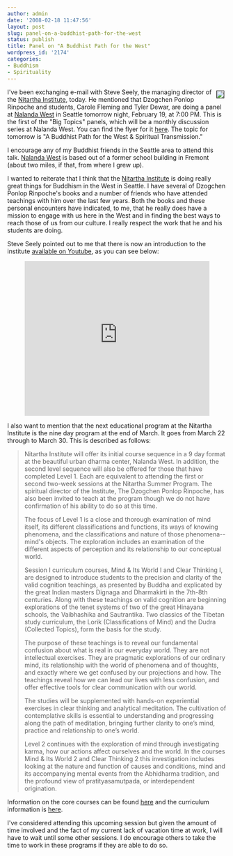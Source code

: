 ```yaml
---
author: admin
date: '2008-02-18 11:47:56'
layout: post
slug: panel-on-a-buddhist-path-for-the-west
status: publish
title: Panel on "A Buddhist Path for the West"
wordpress_id: '2174'
categories:
- Buddhism
- Spirituality
---
```

<img src="http://www.arcanology.com/images/dpr2007.jpg" align="right" border="1" hspace="5" vspace="5">I've been exchanging e-mail with Steve Seely, the managing director of the <a href="http://www.nitarthainstitute.org">Nitartha Institute</a>, today. He mentioned that Dzogchen Ponlop Rinpoche and students, Carole Fleming and Tyler Dewar, are doing a panel at <a href="http://www.nalandawest.org">Nalanda West</a> in Seattle tomorrow night, February 19, at 7:00 PM. This is the first of the "Big Topics" panels, which will be a monthly discussion series at Nalanda West. You can find the flyer for it <a href="http://www.nalandawest.org/NW_BigTopics08.pdf">here</a>. The topic for tomorrow is "A Buddhist Path for the West &amp; Spiritual Transmission."

I encourage any of my Buddhist friends in the Seattle area to attend this talk. <a href="http://www.nalandawest.org">Nalanda West</a> is based out of a former school building in Fremont (about two miles, if that, from where I grew up). 

I wanted to reiterate that I think that the <a href="http://www.nitarthainstitute.org">Nitartha Institute</a> is doing really great things for Buddhism in the West in Seattle. I have several of Dzogchen Ponlop Rinpoche's books and a number of friends who have attended teachings with him over the last few years. Both the books and these personal encounters have indicated, to me, that he really does have a mission to engage with us here in the West and in finding the best ways to reach those of us from our culture. I really respect the work that he and his students are doing.

Steve Seely pointed out to me that there is now an introduction to the institute <a href="http://www.youtube.com/watch?v=LNuWprS6p2o">available on Youtube</a>, as you can see below:
<p align="center"><object width="425" height="355"><param name="movie" value="http://www.youtube.com/v/LNuWprS6p2o&rel=1"></param><param name="wmode" value="transparent"></param><embed src="http://www.youtube.com/v/LNuWprS6p2o&rel=1" type="application/x-shockwave-flash" wmode="transparent" width="425" height="355"></embed></object></p>

I also want to mention that the next educational program at the Nitartha Institute is the nine day program at the end of March. It goes from March 22 through to March 30. This is described as follows:
<blockquote>Nitartha Institute will offer its initial course sequence in a 9 day format at the beautiful urban dharma center, Nalanda West. In addition, the second level sequence will also be offered for those that have completed Level 1. Each are equivalent to attending the first or second two-week sessions at the Nitartha Summer Program. The spiritual director of the Institute, The Dzogchen Ponlop Rinpoche, has also been invited to teach at the program though we do not have confirmation of his ability to do so at this time.

The focus of Level 1 is a close and thorough examination of mind itself, its different classifications and functions, its ways of knowing phenomena, and the classifications and nature of those phenomena--mind's objects. The exploration includes an examination of the different aspects of perception and its relationship to our conceptual world.

Session I curriculum courses, Mind & Its World I and Clear Thinking I, are designed to introduce students to the precision and clarity of the valid cognition teachings, as presented by Buddha and explicated by the great Indian masters Dignaga and Dharmakirti in the 7th-8th centuries. Along with these teachings on valid cognition are beginning explorations of the tenet systems of two of the great Hinayana schools, the Vaibhashika and Sautrantika. Two classics of the Tibetan study curriculum, the Lorik (Classifications of Mind) and the Dudra (Collected Topics), form the basis for the study.

The purpose of these teachings is to reveal our fundamental confusion about what is real in our everyday world. They are not intellectual exercises. They are pragmatic explorations of our ordinary mind, its relationship with the world of phenomena and of thoughts, and exactly where we get confused by our projections and how. The teachings reveal how we can lead our lives with less confusion, and offer effective tools for clear communication with our world.

The studies will be supplemented with hands-on experiential exercises in clear thinking and analytical meditation. The cultivation of contemplative skills is essential to understanding and progressing along the path of meditation, bringing further clarity to one’s mind, practice and relationship to one’s world.

Level 2 continues with the exploration of mind through investigating karma, how our actions affect ourselves and the world. In the courses Mind & Its World 2 and Clear Thinking 2 this investigation includes looking at the nature and function of causes and conditions, mind and its accompanying mental events from the Abhidharma tradition, and the profound view of pratityasamutpada, or interdependent origination.</blockquote>
Information on the core courses can be found <a href="http://www.nitarthainstitute.org/curriculum_courses_core_courses.html">here</a> and the curriculum information is <a href="http://www.nitarthainstitute.org/curriculum_overview.html">here</a>.

I've considered attending this upcoming session but given the amount of time involved and the fact of my current lack of vacation time at work, I will have to wait until some other sessions. I do encourage others to take the time to work in these programs if they are able to do so.
